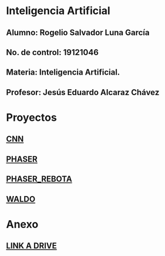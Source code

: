 # Inteligencia Artificial
## Alumno: Rogelio Salvador Luna García
## No. de control: 19121046
## Materia: Inteligencia Artificial.
## Profesor: Jesús Eduardo Alcaraz Chávez

# Proyectos
## [CNN](https://github.com/RoyerMoon/Inteligencia-Artifical/blob/main/markdowns/cnn_desastres.ipynb)
## [PHASER](https://github.com/RoyerMoon/Inteligencia-Artifical/blob/main/markdowns/phaser.md)
## [PHASER_REBOTA](https://github.com/RoyerMoon/Inteligencia-Artifical/blob/main/markdowns/phaser_rebota.md)
## [WALDO](https://github.com/RoyerMoon/Inteligencia-Artifical/blob/main/markdowns/waldo.ipynb)

# Anexo
## [LINK A DRIVE](https://drive.google.com/drive/folders/1ZO2_JVBucqFF0vsofUrCHcAvVDLz-wMA?usp=sharing)
